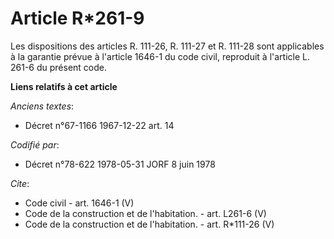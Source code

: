 # Article R*261-9

Les dispositions des articles R. 111-26, R. 111-27 et R. 111-28 sont applicables à la garantie prévue à l'article 1646-1 du
code civil, reproduit à l'article L. 261-6 du présent code.

**Liens relatifs à cet article**

_Anciens textes_:

  - Décret n°67-1166 1967-12-22 art. 14

_Codifié par_:

  - Décret n°78-622 1978-05-31 JORF 8 juin 1978

_Cite_:

  - Code civil - art. 1646-1 (V)
  - Code de la construction et de l'habitation. - art. L261-6 (V)
  - Code de la construction et de l'habitation. - art. R*111-26 (V)

